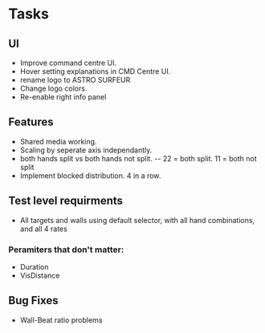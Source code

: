 # Tasks

## UI
 - Improve command centre UI.
 - Hover setting explanations in CMD Centre UI.
 - rename logo to ASTRO SURFEUR
 - Change logo colors.
 - Re-enable right info panel
 
## Features
 - Shared media working.
 - Scaling by seperate axis independantly.
 - both hands split vs both hands not split. -- 22 = both split. 11 = both not split
 - Implement blocked distribution. 4 in a row.

## Test level requirments
 - All targets and walls using default selector, with all hand combinations, and all 4 rates

### Peramiters that don't matter:
 - Duration
 - VisDistance 

## Bug Fixes
 - Wall-Beat ratio problems